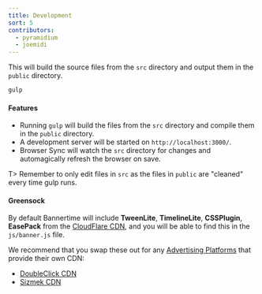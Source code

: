 ```yaml
---
title: Development
sort: 5
contributors:
  - pyramidium
  - joemidi
---
```


This will build the source files from the `src` directory and output them in the `public` directory.

```bash
gulp
```

#### Features

* Running `gulp` will build the files from the `src` directory and compile them in the `public` directory.
* A development server will be started on `http://localhost:3000/`.
* Browser Sync will watch the `src` directory for changes and automagically refresh the browser on save.

T> Remember to only edit files in `src` as the files in `public` are "cleaned" every time gulp runs.

#### Greensock

By default Bannertime will include **TweenLite**, **TimelineLite**, **CSSPlugin**, **EasePack** from the [CloudFlare CDN](https://cdnjs.com/libraries/gsap), and you will be able to find this in the `js/banner.js` file.

We recommend that you swap these out for any [Advertising Platforms](/documentation/advertising-platforms) that provide their own CDN:

* [DoubleClick CDN](https://support.google.com/richmedia/answer/6307288)
* [Sizmek CDN](https://support.sizmek.com/hc/en-us/articles/206136366--reference-glossary-HTML5-Shared-Libraries#Greensock)
